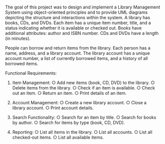 The goal of this project was to design and implement a Library Management System using object-oriented principles and to provide UML diagrams depicting the structure and interactions within the system. A library has books, CDs, and DVDs. Each item has a unique item number, title, and a status indicating whether it is available or checked out. Books have additional attributes: author and ISBN number. CDs and DVDs have a length (in minutes).

People can borrow and return items from the library. Each person has a name, address, and a library account. The library account has a unique account number, a list of currently borrowed items, and a history of all borrowed items.

Functional Requirements:

1. Item Management:
○ Add new items (book, CD, DVD) to the library.
○ Delete items from the library.
○ Check if an item is available.
○ Check out an item.
○ Return an item.
○ Print details of an item.

2. Account Management:
○ Create a new library account.
○ Close a library account.
○ Print account details.

3. Search Functionality:
○ Search for an item by title.
○ Search for books by author.
○ Search for items by type (book, CD, DVD).

4. Reporting:
○ List all items in the library.
○ List all accounts.
○ List all checked-out items.
○ List all available items.
